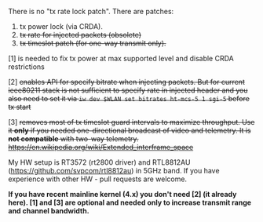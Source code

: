There is no "tx rate lock patch".
There are patches:
1. tx power lock (via CRDA).
2. ~~tx rate for injected packets (obsolete)~~
3. ~~tx timeslot patch (for one-way transmit only).~~

[1] is needed to fix tx power at max supported level and disable CRDA restrictions

[2] ~~enables API for specify bitrate when injecting packets. But for current ieee80211 stack is not sufficient to specify rate in injected header and you also need to set it via ``iw dev $WLAN set bitrates ht-mcs-5 1 sgi-5`` before tx start~~

[3] ~~removes most of tx timeslot guard intervals to maximize throughput. Use it **only** if you needed one-directional broadcast of video and telemetry. It is **not compatible** with two-way telemetry.  https://en.wikipedia.org/wiki/Extended_interframe_space~~

My HW setup is RT3572 (rt2800 driver) and RTL8812AU (https://github.com/svpcom/rtl8812au) in 5GHz band. If you have experience with other HW - pull requests are welcome.

**If you have recent mainline kernel (4.x) you don't need [2] (it already here). [1] and [3] are optional and needed only to increase transmit range and channel bandwidth.**